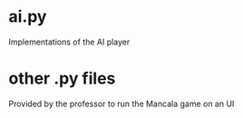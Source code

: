 # ai.py

Implementations of the AI player

# other .py files

Provided by the professor to run the Mancala game on an UI
